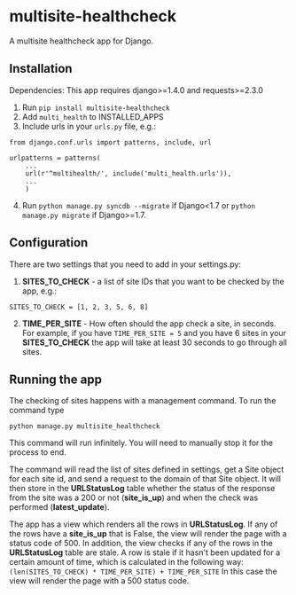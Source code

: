 # multisite-healthcheck
A multisite healthcheck app for Django.

Installation
------------

Dependencies:
This app requires django>=1.4.0 and requests>=2.3.0

1. Run ``` pip install multisite-healthcheck ```
2. Add ``` multi_health ``` to INSTALLED_APPS
3. Include urls in your ``` urls.py ``` file, e.g.:
```
from django.conf.urls import patterns, include, url

urlpatterns = patterns(
    ...
    url(r'^multihealth/', include('multi_health.urls')),
    ...
    )
```
4. Run ``` python manage.py syncdb --migrate ``` if Django<1.7 or ```python manage.py migrate``` if Django>=1.7.


Configuration
-------------

There are two settings that you need to add in your settings.py:

1. **SITES_TO_CHECK** - a list of site IDs that you want to be checked by the app, e.g.:
```
SITES_TO_CHECK = [1, 2, 3, 5, 6, 8]
```
2. **TIME_PER_SITE** - How often should the app check a site, in seconds.
For example, if you have ``` TIME_PER_SITE = 5 ``` and you have 6 sites in your **SITES_TO_CHECK**
the app will take at least 30 seconds to go through all sites.


Running the app
---------------

The checking of sites happens with a management command. To run the command type
```
python manage.py multisite_healthcheck
```

This command will run infinitely. You will need to manually stop it for the process to end.

The command will read the list of sites defined in settings, get a Site object for each site id, and send a request
to the domain of that Site object. It will then store in the **URLStatusLog** table whether the status of the response
from the site was a 200 or not (**site_is_up**) and when the check was performed (**latest_update**).

The app has a view which renders all the rows in **URLStatusLog**.
If any of the rows have a **site_is_up** that is False, the view will render the page with a status code of 500.
In addition, the view checks if any of the rows in the **URLStatusLog** table are stale.
A row is stale if it hasn't been updated for a certain amount of time, which is calculated in the following way:
``` (len(SITES_TO_CHECK) * TIME_PER_SITE) + TIME_PER_SITE ```
In this case the view will render the page with a 500 status code.
